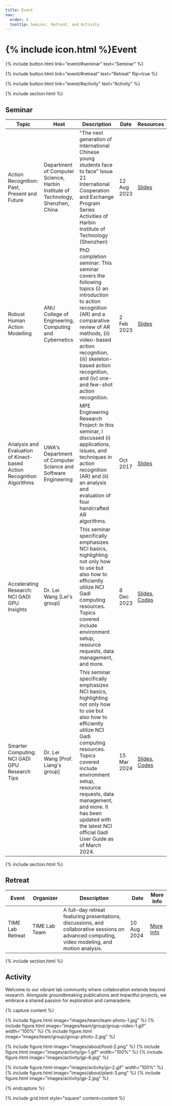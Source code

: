 ```yaml
---
title: Event
nav:
  order: 4
  tooltip: Seminar, Retreat, and Activity
---
```


# {% include icon.html %}Event

{%
  include button.html
  link="event/#seminar"
  text="Seminar"
%}

{%
  include button.html
  link="event/#retreat"
  text="Retreat"
  flip=true
%}

{%
  include button.html
  link="event/#activity"
  text="Activity"
%}

{%
  include section.html
%}

## Seminar

| Topic         | Host | Description        | Date       | Resources       |
| ------------- | -------------- | ------------------ | ---------- | ---------- |
| Action Recognition: Past, Present and Future | Department of Computer Science, Harbin Institute of Technology, Shenzhen, China | "The next generation of international Chinese young students face to face" Issue 21 International Cooperation and Exchange Program Series Activities of Harbin Institute of Technology (Shenzhen) | 12 Aug 2023 | [Slides](https://leiwangr.github.io/files/AR_PPF_Lei.pdf) |
| Robust Human Action Modelling | ANU College of Engineering, Computing and Cybernetics | PhD completion seminar: This seminar covers the following topics (i) an introduction to action recognition (AR) and a comparative review of AR methods, (ii) video-based action recognition, (iii) skeleton-based action recognition, and (iv) one- and few-shot action recognition. | 2 Feb 2023 | [Slides](https://leiwangr.github.io/files/GENG5512ResearchSeminarv4.pdf) |
| Analysis and Evaluation of Kinect-based Action Recognition Algorithms | UWA's Department of Computer Science and Software Engineering | MPE Engineering Research Project: In this seminar, I discussed (i) applications, issues, and techniques in action recognition (AR) and (ii) an analysis and evaluation of four handcrafted AR algorithms. | Oct 2017 | [Slides](https://leiwangr.github.io/files/GENG5512ResearchSeminarv4.pdf) |
| Accelerating Research: NCI GADI GPU Insights | Dr. Lei Wang [Lei's group] | This seminar specifically emphasizes NCI basics, highlighting not only how to use but also how to efficiently utilize NCI Gadi computing resources. Topics covered include environment setup, resource requests, data management, and more. | 8 Dec 2023 | [Slides](https://q1xiangchen.github.io/files/gadi_instructions.pdf), [Codes](https://q1xiangchen.github.io/files/supp.zip) |
| Smarter Computing: NCI GADI GPU Research Tips | Dr. Lei Wang [Prof. Liang's group] | This seminar specifically emphasizes NCI basics, highlighting not only how to use but also how to efficiently utilize NCI Gadi computing resources. Topics covered include environment setup, resource requests, data management, and more. It has been updated with the latest NCI official Gadi User Guide as of March 2024. | 15 Mar 2024 | [Slides](https://q1xiangchen.github.io/files/gadi_user_guide.pdf), [Codes](https://q1xiangchen.github.io/files/supp.zip) |


{% include section.html %}

## Retreat

| **Event**             | **Organizer**       | **Description**                                                              | **Date**       | **More Info** |
|-----------------------|---------------------|------------------------------------------------------------------------------|----------------|---------------|
| TIME Lab Retreat       | TIME Lab Team       | A full-day retreat featuring presentations, discussions, and collaborative sessions on advanced computing, video modeling, and motion analysis.  | 10 Aug 2024    | [More Info](retreat/10_08_2024) |





{% include section.html %}

## Activity

Welcome to our vibrant lab community where collaboration extends beyond research. 
Alongside groundbreaking publications and impactful projects, we embrace a shared 
passion for exploration and camaraderie.

{% capture content %}

{% include figure.html image="images/team/team-photo-1.jpg" %}
{% include figure.html image="images/team/group/group-video-1.gif" width="100%" %}
{% include figure.html image="images/team/group/group-photo-2.jpg" %}

{% include figure.html image="images/about/food-2.png" %}
{% include figure.html image="images/activity/gv-1.gif" width="100%" %}
{% include figure.html image="images/activity/gp-6.jpg" %}

{% include figure.html image="images/activity/gv-2.gif" width="100%" %}
{% include figure.html image="images/about/plant-3.png" %}
{% include figure.html image="images/activity/gp-2.jpg" %}


{% endcapture %}

{% include grid.html style="square" content=content %}